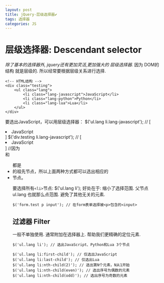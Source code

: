 ```yaml
---
layout: post
title: jQuery-层级选择器✔︎
tags: 选择器
categories: JS
---
```



# 层级选择器: Descendant selector
*除了基本的选择器外, jquery还有更加灵活,更加强大的 层级选择器.*
因为 DOM的结构 就是层级的. 所以经常要根据层级关系进行选择.

	<!-- HTML结构 -->
	<div class="testing">
	    <ul class="lang">
	        <li class="lang-javascript">JavaScript</li>
	        <li class="lang-python">Python</li>
	        <li class="lang-lua">Lua</li>
	    </ul>
	</div>


要选出JavaScript，可以用层级选择器：
	$('ul.lang li.lang-javascript'); // [<li class="lang-javascript">JavaScript</li>]
	$('div.testing li.lang-javascript'); // [<li class="lang-javascript">JavaScript</li>]
	//因为<div>和<ul>都是<li>的祖先节点，所以上面两种方式都可以选出相应的<li>节点。


要选择所有`<li>`节点:
	$('ul.lang li');
好处在于: 缩小了选择范围. 父节点 ul.lang 也就那么点范围. 避免了其他无关的元素.

	$('form.test p input'); // 在form表单选择被<p>包含的<input>




## 过滤器 Filter
一般不单独使用. 通常附加在选择器上. 帮助我们更精确的定位元素.

	$('ul.lang li'); // 选出JavaScript、Python和Lua 3个节点
	
	$('ul.lang li:first-child'); // 仅选出JavaScript
	$('ul.lang li:last-child'); // 仅选出Lua
	$('ul.lang li:nth-child(2)'); // 选出第N个元素，N从1开始
	$('ul.lang li:nth-child(even)'); // 选出序号为偶数的元素
	$('ul.lang li:nth-child(odd)'); // 选出序号为奇数的元素

